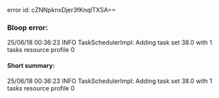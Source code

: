 error id: cZNNpknxDjer3fKnqITXSA==
### Bloop error:

25/06/18 00:36:23 INFO TaskSchedulerImpl: Adding task set 38.0 with 1 tasks resource profile 0
#### Short summary: 

25/06/18 00:36:23 INFO TaskSchedulerImpl: Adding task set 38.0 with 1 tasks resource profile 0